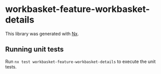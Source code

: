 # workbasket-feature-workbasket-details

This library was generated with [Nx](https://nx.dev).

## Running unit tests

Run `nx test workbasket-feature-workbasket-details` to execute the unit tests.
